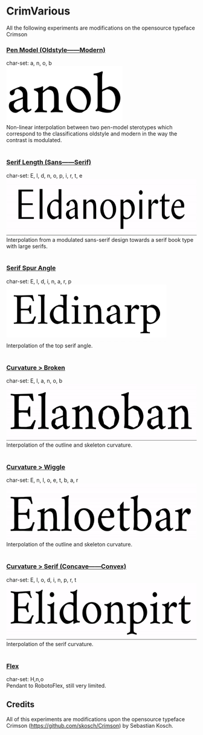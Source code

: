 # CrimVarious
All the following experiments are modifications on the opensource typeface Crimson
### [Pen Model (Oldstyle——Modern)](PenModel/)
char-set: a, n, o, b <br/>
<img src="PenModel/Crim_PenModel-VF.gif" height="150"><br/>
Non-linear interpolation between two pen-model sterotypes which correspond to the classifications oldstyle and modern in the way the contrast is modulated.
<br/>
<br/>
### [Serif Length (Sans——Serif)](SerifLength/)
char-set: E, l, d, n, o, p, i, r, t, e <br/>
<img src="SerifLength/Crim_SerifLength-VF.gif" height="150"><br/>
Interpolation from a modulated sans-serif design towards a serif book type with large serifs.
<br/>
<br/>
### [Serif Spur Angle](SerifSpurAngle/)
char-set: E, l, d, i, n, a, r, p <br/>
<img src="SerifSpurAngle/Crim_SerifSpurAngle-VF.gif" height="150"><br/>
Interpolation of the top serif angle.
<br/>
<br/>
### [Curvature > Broken](CurvatureBroken/)
char-set: E, l, a, n, o, b <br/>
<img src="CurvatureBroken/Crim_CurvatureBroken-VF.gif" height="150"><br/>
Interpolation of the outline and skeleton curvature.
<br/>
<br/>
### [Curvature > Wiggle](CurvatureWiggle/)
char-set: E, n, l, o, e, t, b, a, r <br/>
<img src="CurvatureWiggle/Crim_CurvatureWiggle-VF.gif" height="150"><br/>
Interpolation of the outline and skeleton curvature.
<br/>
<br/>
### [Curvature > Serif (Concave——Convex)](CurvatureSerifConcave)
char-set: E, l, o, d, i, n, p, r, t <br/>
<img src="CurvatureSerifConcave/Crim_CurvatureSerifConcave-VF.gif" height="150"><br/>
Interpolation of the serif curvature.
<br/>
<br/>
### [Flex](Flex/)
char-set: H,n,o<br/>
Pendant to RobotoFlex, still very limited.

## Credits
All of this experiments are modifications upon the opensource typeface Crimson (https://github.com/skosch/Crimson) by Sebastian Kosch.
